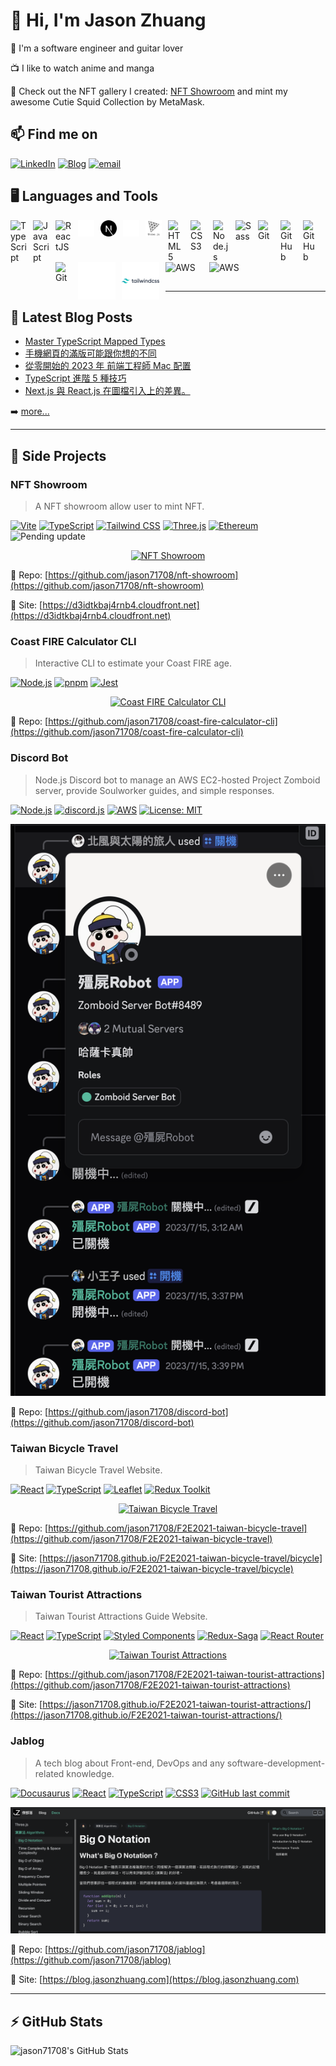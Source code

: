 # 👋 Hi, I'm Jason Zhuang

🎸 I'm a software engineer and guitar lover

📺 I like to watch anime and manga

🌄 Check out the NFT gallery I created: [NFT Showroom](https://d3idtkbaj4rnb4.cloudfront.net) and mint my awesome Cutie Squid Collection by MetaMask.

## 📫 Find me on

[![LinkedIn](https://img.shields.io/badge/-LinkedIn-0A66C2?style=for-the-badge&logo=linkedin&labelColor=0A66C2)](https://www.linkedin.com/in/jason-bocheng-zhuang/)
[![Blog](https://img.shields.io/badge/-Blog-3F51B5?style=for-the-badge&logo=docusaurus&labelColor=3F51B5&logoColor=FFF)](https://blog.jasonzhuang.com)
[![email](https://img.shields.io/badge/-email-000?style=for-the-badge&logo=gmail&labelColor=000)](mailto:jason71708@gmail.com)

## 🖥️ Languages and Tools

<img align="left" alt="TypeScript" width="26px" src="https://cdn-icons-png.flaticon.com/512/5968/5968381.png" style="padding-right:10px;" />

<img align="left" alt="JavaScript" width="26px" src="https://cdn.jsdelivr.net/gh/devicons/devicon/icons/javascript/javascript-original.svg" style="padding-right:10px;" />

<img align="left" alt="ReactJS" width="26px" src="https://cdn.jsdelivr.net/gh/devicons/devicon/icons/react/react-original.svg" style="padding-right:10px;" />

[<img align="left" alt="NextJS" width="26px" src="./img/nextjs-light.svg" style="padding-right:10px;" />](https://nextjs.org#gh-dark-mode-only)
[<img align="left" alt="NextJS" width="26px" src="./img/nextjs-dark.svg" style="padding-right:10px;" />](https://nextjs.org#gh-light-mode-only)

[<img align="left" alt="ThreeJS" width="26px" src="./img/threejs-light.svg" style="padding-right:10px;" />](https://threejs.org#gh-dark-mode-only)
[<img align="left" alt="ThreeJS" width="26px" src="./img/threejs-dark.svg" style="padding-right:10px;" />](https://threejs.org#gh-light-mode-only)

<!-- <img align="left" alt="HTML5" width="26px" src="" style="padding-right:10px;" />
<img align="left" alt="HTML5" width="26px" src="" style="padding-right:10px;" /> -->

<img align="left" alt="HTML5" width="26px" src="https://cdn.jsdelivr.net/gh/devicons/devicon/icons/html5/html5-original.svg" style="padding-right:10px;" />

<img align="left" alt="CSS3" width="26px" src="https://cdn.jsdelivr.net/gh/devicons/devicon/icons/css3/css3-original.svg" style="padding-right:10px;" />

<img align="left" alt="Node.js" width="26px" src="https://cdn.jsdelivr.net/gh/devicons/devicon/icons/nodejs/nodejs-original.svg" style="padding-right:10px;" />

<img align="left" alt="Sass" width="26px" src="https://cdn.jsdelivr.net/gh/devicons/devicon/icons/sass/sass-original.svg" style="padding-right:10px;" />

<img align="left" alt="Git" width="26px" src="https://cdn.jsdelivr.net/gh/devicons/devicon/icons/git/git-original.svg" style="padding-right:10px;" />

[<img align="left" alt="GitHub" width="26px" src="https://user-images.githubusercontent.com/3369400/139447912-e0f43f33-6d9f-45f8-be46-2df5bbc91289.png" style="padding-right:10px;" />](https://github.com/jason71708#gh-dark-mode-only)
[<img align="left" alt="GitHub" width="26px" src="https://user-images.githubusercontent.com/3369400/139448065-39a229ba-4b06-434b-bc67-616e2ed80c8f.png" style="padding-right:10px;" />](https://github.com/jason71708#gh-light-mode-only)

<img align="left" alt="Git" width="26px" src="https://cdn.jsdelivr.net/gh/devicons/devicon/icons/docker/docker-plain-wordmark.svg" style="padding-right:10px;" />

<br />
<br />

[<img align="left" alt="TailwindCSS" width="60px" src="./img/tailwindcss-light.svg" style="padding-right:10px;" />](https://tailwindcss.com#gh-dark-mode-only)
[<img align="left" alt="TailwindCSS" width="60px" src="./img/tailwindcss-dark.svg" style="padding-right:10px;" />](https://tailwindcss.com#gh-light-mode-only)

[<img align="left" alt="AWS" width="60px" src="https://cdn.jsdelivr.net/gh/devicons/devicon/icons/amazonwebservices/amazonwebservices-plain-wordmark.svg" style="padding-right:10px;" />](#gh-dark-mode-only)
[<img align="left" alt="AWS" width="60px" src="https://cdn.jsdelivr.net/gh/devicons/devicon/icons/amazonwebservices/amazonwebservices-original-wordmark.svg" style="padding-right:10px;" />](#gh-light-mode-only)

<br />
<br />
<br />

---

## 📕 Latest Blog Posts

<!-- BLOG-POST-LIST:START -->
- [Master TypeScript Mapped Types](https://blog.jasonzhuang.com/blog/2023/03/24/master-typescript-mapped-types)
- [手機網頁的滿版可能跟你想的不同](https://blog.jasonzhuang.com/blog/2023/02/19/mobile-viewport-height-unit)
- [從零開始的 2023 年 前端工程師 Mac 配置](https://blog.jasonzhuang.com/blog/2023/01/20/mac-setup-for-frontend-developer)
- [TypeScript 進階 5 種技巧](https://blog.jasonzhuang.com/blog/2022/05/19/typescript-advance-5tips)
- [Next.js 與 React.js 在圖檔引入上的差異。](https://blog.jasonzhuang.com/blog/2022/04/27/nextjs-react-import-svg)
<!-- BLOG-POST-LIST:END -->

➡️ [more...](https://blog.jasonzhuang.com)

---

## 🧪 Side Projects

### NFT Showroom

> A NFT showroom allow user to mint NFT.

[![Vite](https://img.shields.io/badge/-Vite-646CFF?style=flat-square&logo=vite&labelColor=646CFF&logoColor=FFF)](https://d3idtkbaj4rnb4.cloudfront.net) [![TypeScript](https://img.shields.io/badge/-TypeScript-3178C6?style=flat-square&logo=typescript&labelColor=3178C6&logoColor=FFF)](https://d3idtkbaj4rnb4.cloudfront.net) [![Tailwind CSS](https://img.shields.io/badge/-Tailwind%20CSS-06B6D4?style=flat-square&logo=tailwindcss&labelColor=06B6D4&logoColor=FFF)](https://d3idtkbaj4rnb4.cloudfront.net) [![Three.js](https://img.shields.io/badge/-Three.js-000?style=flat-square&logo=three.js&logoColor=FFF)](https://d3idtkbaj4rnb4/cloudfront.net) [![Ethereum](https://img.shields.io/badge/-Ethereum-3C3C3D?style=flat-square&logo=ethereum&labelColor=3C3C3D&logoColor=FFF)](https://d3idtkbaj4rnb4.cloudfront.net) ![Pending update](https://img.shields.io/badge/%E2%8C%9B-Pending%20update-C00?style=flat-square&labelColor=F0F0F0)

<div align="center">

  [![NFT Showroom](https://img.youtube.com/vi/MtAtOeCSGJs/hqdefault.jpg)](https://d3idtkbaj4rnb4.cloudfront.net)

</div>

🔗 Repo: [https://github.com/jason71708/nft-showroom](https://github.com/jason71708/nft-showroom)

🔗 Site: [https://d3idtkbaj4rnb4.cloudfront.net](https://d3idtkbaj4rnb4.cloudfront.net)

### Coast FIRE Calculator CLI

> Interactive CLI to estimate your Coast FIRE age.

[![Node.js](https://img.shields.io/badge/-Node.js-339933?style=flat-square&logo=node.js&labelColor=339933&logoColor=FFF)](https://github.com/jason71708/coast-fire-calculator-cli) [![pnpm](https://img.shields.io/badge/-pnpm-F69220?style=flat-square&logo=pnpm&labelColor=F69220&logoColor=000)](https://github.com/jason71708/coast-fire-calculator-cli) [![Jest](https://img.shields.io/badge/-Jest-C21325?style=flat-square&logo=jest&labelColor=C21325&logoColor=FFF)](https://github.com/jason71708/coast-fire-calculator-cli)

<div align="center">

  [![Coast FIRE Calculator CLI](https://raw.githubusercontent.com/jason71708/coast-fire-calculator-cli/master/cover.png)](https://github.com/jason71708/coast-fire-calculator-cli)

</div>

🔗 Repo: [https://github.com/jason71708/coast-fire-calculator-cli](https://github.com/jason71708/coast-fire-calculator-cli)

### Discord Bot

> Node.js Discord bot to manage an AWS EC2-hosted Project Zomboid server, provide Soulworker guides, and simple responses.

[![Node.js](https://img.shields.io/badge/-Node.js-339933?style=flat-square&logo=node.js&labelColor=339933&logoColor=FFF)](https://github.com/jason71708/discord-bot) [![discord.js](https://img.shields.io/badge/-discord.js-5865F2?style=flat-square&logo=discord&labelColor=5865F2&logoColor=FFF)](https://github.com/jason71708/discord-bot) [![AWS](https://img.shields.io/badge/-AWS-232F3E?style=flat-square&logo=amazon-aws&labelColor=232F3E&logoColor=FFF)](https://github.com/jason71708/discord-bot) [![License: MIT](https://img.shields.io/badge/License-MIT-000?style=flat-square&labelColor=000&logoColor=FFF)](https://github.com/jason71708/discord-bot)

<div align="center">

  [![Discord Bot](https://raw.githubusercontent.com/jason71708/discord-bot/master/cover.png)](https://github.com/jason71708/discord-bot)

</div>

🔗 Repo: [https://github.com/jason71708/discord-bot](https://github.com/jason71708/discord-bot)

### Taiwan Bicycle Travel

> Taiwan Bicycle Travel Website.

[![React](https://img.shields.io/badge/-React-61DAFB?style=flat-square&logo=react&labelColor=61DAFB&logoColor=000)](https://jason71708.github.io/F2E2021-taiwan-bicycle-travel/bicycle) [![TypeScript](https://img.shields.io/badge/-TypeScript-3178C6?style=flat-square&logo=typescript&labelColor=3178C6&logoColor=FFF)](https://jason71708.github.io/F2E2021-taiwan-bicycle-travel/bicycle) [![Leaflet](https://img.shields.io/badge/-Leaflet-199900?style=flat-square&logo=leaflet&labelColor=199900&logoColor=FFF)](https://jason71708.github.io/F2E2021-taiwan-bicycle-travel/bicycle) [![Redux Toolkit](https://img.shields.io/badge/-Redux%20Toolkit-764ABC?style=flat-square&logo=redux&labelColor=764ABC&logoColor=FFF)](https://jason71708.github.io/F2E2021-taiwan-bicycle-travel/bicycle)

<div align="center">

  [![Taiwan Bicycle Travel](https://jason71708.github.io/F2E2021-taiwan-bicycle-travel/screenshot.png)](https://jason71708.github.io/F2E2021-taiwan-bicycle-travel/bicycle)

</div>

🔗 Repo: [https://github.com/jason71708/F2E2021-taiwan-bicycle-travel](https://github.com/jason71708/F2E2021-taiwan-bicycle-travel)

🔗 Site: [https://jason71708.github.io/F2E2021-taiwan-bicycle-travel/bicycle](https://jason71708.github.io/F2E2021-taiwan-bicycle-travel/bicycle)

### Taiwan Tourist Attractions

> Taiwan Tourist Attractions Guide Website.

[![React](https://img.shields.io/badge/-React-61DAFB?style=flat-square&logo=react&labelColor=61DAFB&logoColor=000)](https://jason71708.github.io/F2E2021-taiwan-tourist-attractions/) [![TypeScript](https://img.shields.io/badge/-TypeScript-3178C6?style=flat-square&logo=typescript&labelColor=3178C6&logoColor=FFF)](https://jason71708.github.io/F2E2021-taiwan-tourist-attractions/) [![Styled Components](https://img.shields.io/badge/-Styled%20Components-DB7093?style=flat-square&logo=styled-components&labelColor=DB7093&logoColor=FFF)](https://jason71708.github.io/F2E2021-taiwan-tourist-attractions/) [![Redux-Saga](https://img.shields.io/badge/-Redux--Saga-764ABC?style=flat-square&logo=redux&labelColor=764ABC&logoColor=FFF)](https://jason71708.github.io/F2E2021-taiwan-tourist-attractions/) [![React Router](https://img.shields.io/badge/-React%20Router-CA4245?style=flat-square&logo=reactrouter&labelColor=CA4245&logoColor=FFF)](https://jason71708.github.io/F2E2021-taiwan-tourist-attractions/)

<div align="center">

  [![Taiwan Tourist Attractions](https://jason71708.github.io/F2E2021-taiwan-tourist-attractions/screenshot.png)](https://jason71708.github.io/F2E2021-taiwan-tourist-attractions/)

</div>

🔗 Repo: [https://github.com/jason71708/F2E2021-taiwan-tourist-attractions](https://github.com/jason71708/F2E2021-taiwan-tourist-attractions)

🔗 Site: [https://jason71708.github.io/F2E2021-taiwan-tourist-attractions/](https://jason71708.github.io/F2E2021-taiwan-tourist-attractions/)

### Jablog

> A tech blog about Front-end, DevOps and any software-development-related knowledge.

[![Docusaurus](https://img.shields.io/badge/-Docusaurus-3F51B5?style=flat-square&logo=docusaurus&labelColor=3F51B5&logoColor=FFF)](https://blog.jasonzhuang.com) [![React](https://img.shields.io/badge/-React-61DAFB?style=flat-square&logo=react&labelColor=61DAFB&logoColor=000)](https://blog.jasonzhuang.com) [![TypeScript](https://img.shields.io/badge/-TypeScript-3178C6?style=flat-square&logo=typescript&labelColor=3178C6&logoColor=FFF)](https://blog.jasonzhuang.com) [![CSS3](https://img.shields.io/badge/-CSS3-1572B6?style=flat-square&logo=css3&labelColor=1572B6&logoColor=FFF)](https://blog.jasonzhuang.com) [![GitHub last commit](https://img.shields.io/github/last-commit/jason71708/jablog?style=flat-square&logo=github&label=Last%20commit&labelColor=24292e&logoColor=FFF&color=F0F0F0)](https://github.com/jason71708/jablog)

<div align="center">

  [![Jablog](https://raw.githubusercontent.com/jason71708/jablog/master/preview.png)](https://blog.jasonzhuang.com)

</div>

🔗 Repo: [https://github.com/jason71708/jablog](https://github.com/jason71708/jablog)

🔗 Site: [https://blog.jasonzhuang.com](https://blog.jasonzhuang.com)

---

## ⚡ GitHub Stats

<img align="left" alt="jason71708's GitHub Stats" src="https://github-readme-stats.vercel.app/api?username=jason71708&show_icons=true&hide_border=false&title_color=ff652f&icon_color=FFE400&bg_color=09131B&text_color=ffffff&border_color=0c1a25" />

[website]: https://blog.jasonzhuang.com
[email]: mailto:jason71708@gmail.com